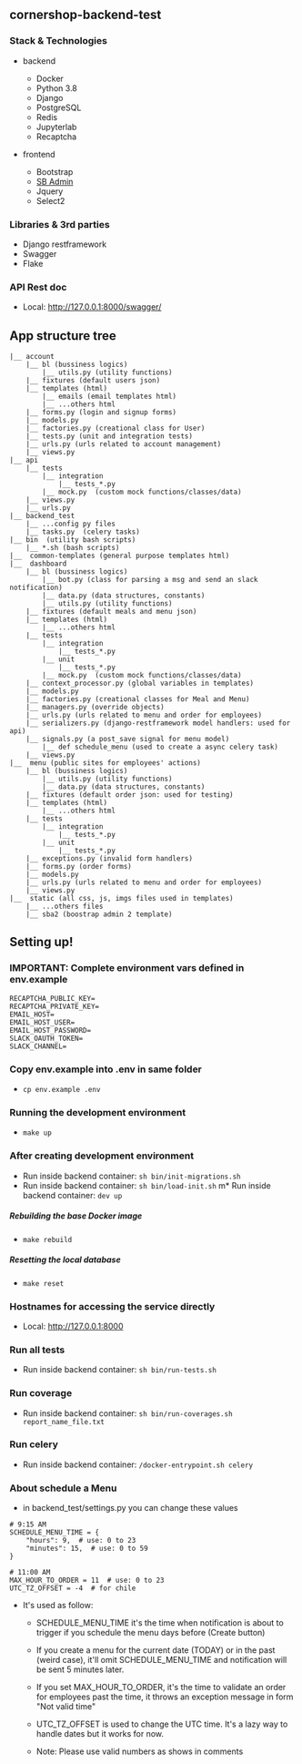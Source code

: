 ## cornershop-backend-test

### Stack & Technologies

- backend
    * Docker
    * Python 3.8
    * Django
    * PostgreSQL
    * Redis
    * Jupyterlab
    * Recaptcha

- frontend
    * Bootstrap
    * [SB Admin](https://startbootstrap.com/theme/sb-admin-2)
    * Jquery
    * Select2


### Libraries & 3rd parties
* Django restframework
* Swagger
* Flake


### API Rest doc

* Local: http://127.0.0.1:8000/swagger/


## App structure tree
```
|__ account
    |__ bl (bussiness logics)
        |__ utils.py (utility functions)
    |__ fixtures (default users json)
    |__ templates (html)
        |__ emails (email templates html)
        |__ ...others html
    |__ forms.py (login and signup forms)
    |__ models.py
    |__ factories.py (creational class for User)
    |__ tests.py (unit and integration tests)
    |__ urls.py (urls related to account management)
    |__ views.py
|__ api
    |__ tests
        |__ integration
            |__ tests_*.py
        |__ mock.py  (custom mock functions/classes/data)
    |__ views.py
    |__ urls.py
|__ backend_test
    |__ ...config py files
    |__ tasks.py  (celery tasks)
|__ bin  (utility bash scripts)
    |__ *.sh (bash scripts)
|__  common-templates (general purpose templates html)
|__  dashboard
    |__ bl (bussiness logics)
        |__ bot.py (class for parsing a msg and send an slack notification)
        |__ data.py (data structures, constants)
        |__ utils.py (utility functions)
    |__ fixtures (default meals and menu json)
    |__ templates (html)
        |__ ...others html
    |__ tests
        |__ integration
            |__ tests_*.py
        |__ unit
            |__ tests_*.py
        |__ mock.py  (custom mock functions/classes/data)
    |__ context_processor.py (global variables in templates)
    |__ models.py
    |__ factories.py (creational classes for Meal and Menu)
    |__ managers.py (override objects)
    |__ urls.py (urls related to menu and order for employees)
    |__ serializers.py (django-restframework model handlers: used for api)
    |__ signals.py (a post_save signal for menu model)
        |__ def schedule_menu (used to create a async celery task)
    |__ views.py
|__  menu (public sites for employees' actions)
    |__ bl (bussiness logics)
        |__ utils.py (utility functions)
        |__ data.py (data structures, constants)
    |__ fixtures (default order json: used for testing)
    |__ templates (html)
        |__ ...others html
    |__ tests
        |__ integration
            |__ tests_*.py
        |__ unit
            |__ tests_*.py 
    |__ exceptions.py (invalid form handlers)
    |__ forms.py (order forms)
    |__ models.py
    |__ urls.py (urls related to menu and order for employees)
    |__ views.py
|__  static (all css, js, imgs files used in templates)
    |__ ...others files
    |__ sba2 (boostrap admin 2 template) 
```


## Setting up!

### IMPORTANT: Complete environment vars defined in env.example
```
RECAPTCHA_PUBLIC_KEY=
RECAPTCHA_PRIVATE_KEY=
EMAIL_HOST=
EMAIL_HOST_USER=
EMAIL_HOST_PASSWORD=
SLACK_OAUTH_TOKEN=
SLACK_CHANNEL=
```

### Copy env.example into .env in same folder
- `cp env.example .env`

### Running the development environment

* `make up`

### After creating development environment
* Run inside backend container: `sh bin/init-migrations.sh`
* Run inside backend container: `sh bin/load-init.sh` 
m* Run inside backend container: `dev up`

##### Rebuilding the base Docker image

* `make rebuild`

##### Resetting the local database

* `make reset`

### Hostnames for accessing the service directly

* Local: http://127.0.0.1:8000

### Run all tests

* Run inside backend container: `sh bin/run-tests.sh`

### Run coverage

* Run inside backend container: `sh bin/run-coverages.sh report_name_file.txt`

### Run celery

* Run inside backend container: `/docker-entrypoint.sh celery`

### About schedule a Menu

* in backend_test/settings.py you can change these values

```
# 9:15 AM
SCHEDULE_MENU_TIME = {
    "hours": 9,  # use: 0 to 23
    "minutes": 15,  # use: 0 to 59
}

# 11:00 AM
MAX_HOUR_TO_ORDER = 11  # use: 0 to 23
UTC_TZ_OFFSET = -4  # for chile
```

* It's used as follow:
    - SCHEDULE_MENU_TIME it's the time when notification is 
    about to trigger if you schedule the menu days before (Create button)
    
    - If you create a menu for the current date (TODAY) or in the past (weird case), 
    it'll omit SCHEDULE_MENU_TIME and notification will be sent 5 minutes later.
    
    - If you set MAX_HOUR_TO_ORDER, it's the time to validate an order for employees
    past the time, it throws an exception message in form "Not valid time"
    - UTC_TZ_OFFSET is used to change the UTC time. It's a lazy way to handle dates but it works for now.
    
    - Note: Please use valid numbers as shows in comments